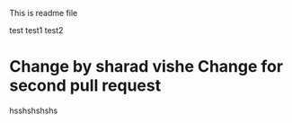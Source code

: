 This is readme file

test
test1
test2

Change by sharad vishe
Change for second pull request
=======
hsshshshshs

